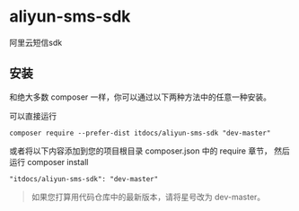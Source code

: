# aliyun-sms-sdk
阿里云短信sdk

## 安装

和绝大多数 composer 一样，你可以通过以下两种方法中的任意一种安装。

可以直接运行
```
composer require --prefer-dist itdocs/aliyun-sms-sdk "dev-master"
```

或者将以下内容添加到您的项目根目录 composer.json 中的 require 章节， 然后运行 composer install
```
"itdocs/aliyun-sms-sdk": "dev-master"
```

>如果您打算用代码仓库中的最新版本，请将星号改为 dev-master。
